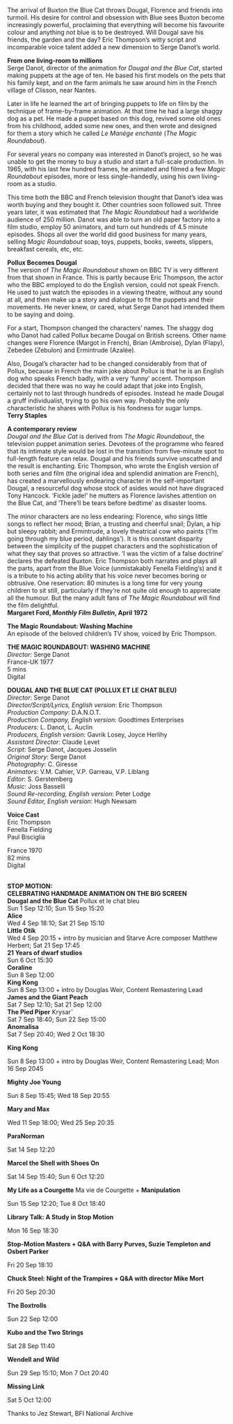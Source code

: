 
The arrival of Buxton the Blue Cat throws Dougal, Florence and friends into turmoil. His desire for control and obsession with Blue sees Buxton become increasingly powerful, proclaiming that everything will become his favourite colour and anything not blue is to be destroyed. Will Dougal save his friends, the garden and the day? Eric Thompson’s witty script and incomparable voice talent added a new dimension to Serge Danot’s world.  


**From one living-room to millions**  
Serge Danot, director of the animation for _Dougal and the Blue Cat_, started making puppets at the age of ten. He based his first models on the pets that his family kept, and on the farm animals he saw around him in the French village of Clisson, near Nantes.

Later in life he learned the art of bringing puppets to life on film by the technique of frame-by-frame animation. At that time he had a large shaggy dog as a pet. He made a puppet based on this dog, revived some old ones from his childhood, added some new ones, and then wrote and designed for them a story which he called _Le Manège enchanté_ (_The Magic Roundabout_).

For several years no company was interested in Danot’s project, so he was unable to get the money to buy a studio and start a full-scale production. In 1965, with his last few hundred frames, he animated and filmed a few _Magic Roundabout_ episodes, more or less single-handedly, using his own living-room as a studio.

This time both the BBC and French television thought that Danot’s idea was worth buying and they bought it. Other countries soon followed suit. Three years later, it was estimated that _The_ _Magic Roundabout_ had a worldwide audience of 250 million. Danot was able to turn an old paper factory into a film studio, employ 50 animators, and turn out hundreds of 4.5 minute episodes. Shops all over the world did good business for many years, selling _Magic Roundabout_ soap, toys, puppets, books, sweets, slippers, breakfast cereals, etc, etc.

**Pollux Becomes Dougal**  
The version of _The Magic Roundabout_ shown on BBC TV is very different from that shown in France. This is partly because Eric Thompson, the actor who the BBC employed to do the English version, could not speak French. He used to just watch the episodes in a viewing theatre, without any sound at all, and then make up a story and dialogue to fit the puppets and their movements. He never knew, or cared, what Serge Danot had intended them to be saying and doing.

For a start, Thompson changed the characters’ names. The shaggy dog who Danot had called Pollux became Dougal on British screens. Other name changes were Florence (Margot in French), Brian (Ambroise), Dylan (Flapy), Zebedee (Zebulon) and Ermintrude (Azalée).

Also, Dougal’s character had to be changed considerably from that of Pollux, because in French the main joke about Pollux is that he is an English dog who speaks French badly, with a very ‘funny’ accent. Thompson decided that there was no way he could adapt that joke into English, certainly not to last through hundreds of episodes. Instead he made Dougal a gruff individualist, trying to go his own way. Probably the only characteristic he shares with Pollux is his fondness for sugar lumps.  
**Terry Staples**

**A contemporary review**  
_Dougal and the Blue Cat_ is derived from _The Magic Roundabout_, the television puppet animation series. Devotees of the programme who feared that its intimate style would be lost in the transition from five-minute spot to full-length feature can relax. Dougal and his friends survive unscathed and the result is enchanting. Eric Thompson, who wrote the English version of both series and film (the original idea and splendid animation are French), has created a marvellously endearing character in the self-important Dougal, a resourceful dog whose stock of asides would not have disgraced Tony Hancock. ‘Fickle jade!’ he mutters as Florence lavishes attention on the Blue Cat, and ‘There’ll be tears before bedtime’ as disaster looms.

The minor characters are no less endearing: Florence, who sings little songs to reflect her mood; Brian, a trusting and cheerful snail; Dylan, a hip but sleepy rabbit; and Ermintrude, a lovely theatrical cow who paints (‘I’m going through my blue period, dahlings’). It is this constant disparity between the simplicity of the puppet characters and the sophistication of what they say that proves so attractive. ‘I was the victim of a false doctrine’ declares the defeated Buxton. Eric Thompson both narrates and plays all the parts, apart from the Blue Voice (unmistakably Fenella Fielding’s) and it is a tribute to his acting ability that his voice never becomes boring or obtrusive. One reservation: 80 minutes is a long time for very young children to sit still, particularly if they’re not quite old enough to appreciate all the humour. But the many adult fans of _The Magic Roundabout_ will find the film delightful.  
**Margaret Ford, _Monthly Film Bulletin_, April 1972**
<br>

**The Magic Roundabout: Washing Machine**  
An episode of the beloved children’s TV show, voiced by Eric Thompson.
<br>

**THE MAGIC ROUNDABOUT: WASHING MACHINE**  
_Director:_ Serge Danot  
France-UK 1977  
5 mins  
Digital

**DOUGAL AND THE BLUE CAT (POLLUX ET LE CHAT BLEU)**  
_Director_: Serge Danot  
_Director/Script/Lyrics, English version_:  Eric Thompson  
_Production Company_: D.A.N.O.T.  
_Production Company, English version_:  Goodtimes Enterprises  
_Producers_: L. Danot, L. Auclin  
_Producers, English version_: Gavrik Losey,  Joyce Herlihy  
_Assistant Director_: Claude Levet  
_Script_: Serge Danot, Jacques Josselin  
_Original Story_: Serge Danot  
_Photography_: C. Giresse  
_Animators_: V.M. Cahier, V.P. Garreau, V.P. Liblang  
_Editor_: S. Gerstemberg  
_Music_: Joss Basselli  
_Sound Re-recording, English version_: Peter Lodge  
_Sound Editor, English version_: Hugh Newsam

**Voice Cast**  
Eric Thompson  
Fenella Fielding  
Paul Bisciglia

France 1970  
82 mins  
Digital
<br><br>

**STOP MOTION:  
CELEBRATING HANDMADE ANIMATION ON THE BIG SCREEN**<br>
**Dougal and the Blue Cat** Pollux et le chat bleu<br>
Sun 1 Sep 12:10; Sun 15 Sep 15:20<br>
**Alice**<br>
Wed 4 Sep 18:10; Sat 21 Sep 15:10<br>
**Little Otik**<br>
Wed 4 Sep 20:15 + intro by musician and Starve Acre composer Matthew Herbert; Sat 21 Sep 17:45<br>
**21 Years of dwarf studios**<br>
Sun 6 Oct 15:30<br>
**Coraline**<br>
Sun 8 Sep 12:00<br>
**King Kong**<br>
Sun 8 Sep 13:00 + intro by Douglas Weir, Content Remastering Lead<br>
**James and the Giant Peach**<br>
Sat 7 Sep 12:10; Sat 21 Sep 12:00<br>
**The Pied Piper** Krysarˇ<br>
Sat 7 Sep 18:40; Sun 22 Sep 15:00<br>
**Anomalisa**<br>
Sat 7 Sep 20:40; Wed 2 Oct 18:30<br>

**King Kong**<br>

Sun 8 Sep 13:00 + intro by Douglas Weir, Content Remastering Lead; Mon 16 Sep 2045<br>

**Mighty Joe Young**<br>

Sun 8 Sep 15:45; Wed 18 Sep 20:55<br>

**Mary and Max**<br>

Wed 11 Sep 18:00; Wed 25 Sep 20:35<br>

**ParaNorman**<br>

Sat 14 Sep 12:20<br>

**Marcel the Shell with Shoes On**<br>

Sat 14 Sep 15:40; Sun 6 Oct 12:20<br>

**My Life as a Courgette** Ma vie de Courgette + **Manipulation**<br>

Sun 15 Sep 12:20; Tue 8 Oct 18:40<br>

**Library Talk: A Study in Stop Motion**<br>

Mon 16 Sep 18:30<br>

**Stop-Motion Masters + Q&A with Barry Purves, Suzie Templeton and Osbert Parker**<br>

Fri 20 Sep 18:10<br>

**Chuck Steel: Night of the Trampires + Q&A with director Mike Mort**<br>

Fri 20 Sep 20:30<br>

**The Boxtrolls**<br>

Sun 22 Sep 12:00<br>

**Kubo and the Two Strings**<br>

Sat 28 Sep 11:40<br>

**Wendell and Wild**<br>

Sun 29 Sep 15:10; Mon 7 Oct 20:40<br>

**Missing Link**<br>

Sat 5 Oct 12:00<br>

Thanks to Jez Stewart, BFI National Archive<br>
<br><br>
<!--stackedit_data:
eyJoaXN0b3J5IjpbMTI4NTEwNDc3MV19
-->
